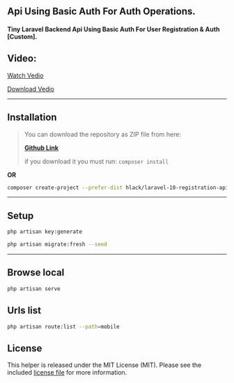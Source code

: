 ## Api Using Basic Auth For Auth Operations.
#### Tiny Laravel Backend Api Using Basic Auth For User Registration & Auth **[Custom]**.

## Video:

[Watch Vedio](https://watch.screencastify.com/v/GAsToW3rdF28oSVbo2VW)

[Download Vedio](https://drive.google.com/file/d/1lLmoKhhlEascQ0epGPHFSb_1fLLzaMog/view?usp=share_link)


---


## Installation

> You can download the repository as ZIP file from here:
>
> [**Github Link**](https://github.com/hlaCk/laravel-10-registration-api-basic-auth)
>
> if you download it you must run: `composer install`

**OR**

```bash
composer create-project --prefer-dist hlack/laravel-10-registration-api-basic-auth
```

---

## Setup

```bash
php artisan key:generate
```

```bash
php artisan migrate:fresh --seed
```

---

## Browse local

```bash
php artisan serve
```

## Urls list

```bash
php artisan route:list --path=mobile
```

## License

This helper is released under the MIT License (MIT). Please see the included [license file](LICENSE) for more information.
